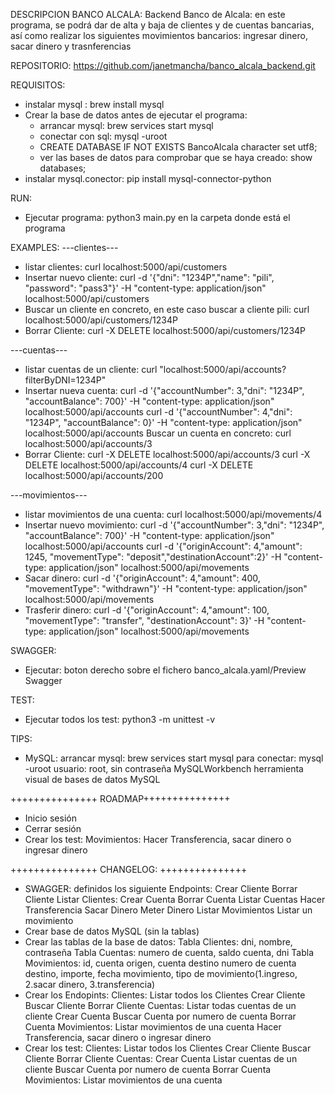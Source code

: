 DESCRIPCION BANCO ALCALA:
Backend Banco de Alcala: en este programa, se podrá dar de alta y baja de clientes y de cuentas bancarias, así como realizar los siguientes movimientos bancarios: ingresar dinero, sacar dinero y trasnferencias

REPOSITORIO:
https://github.com/janetmancha/banco_alcala_backend.git

REQUISITOS:
- instalar mysql : brew install mysql
- Crear la base de datos antes de ejecutar el programa:
    - arrancar mysql: brew services start mysql
    - conectar con sql: mysql -uroot
    - CREATE DATABASE IF NOT EXISTS BancoAlcala character set utf8;
    - ver las bases de datos para comprobar que se haya creado: show databases;
- instalar mysql.conector: pip install mysql-connector-python

RUN:
- Ejecutar programa: python3 main.py en la carpeta donde está el programa

EXAMPLES:
---clientes---
- listar clientes: curl localhost:5000/api/customers
- Insertar nuevo cliente: curl -d '{"dni": "1234P","name": "pili", "password": "pass3"}' -H "content-type: application/json" localhost:5000/api/customers
- Buscar un cliente en concreto, en este caso buscar a cliente pili: curl localhost:5000/api/customers/1234P
- Borrar Cliente: curl -X DELETE localhost:5000/api/customers/1234P

---cuentas---
- listar cuentas de un cliente: curl "localhost:5000/api/accounts?filterByDNI=1234P"
- Insertar nueva cuenta: curl -d '{"accountNumber": 3,"dni": "1234P", "accountBalance": 700}' -H "content-type: application/json" localhost:5000/api/accounts
curl -d '{"accountNumber": 4,"dni": "1234P", "accountBalance": 0}' -H "content-type: application/json" localhost:5000/api/accounts
Buscar un cuenta en concreto: curl localhost:5000/api/accounts/3
- Borrar Cliente: curl -X DELETE localhost:5000/api/accounts/3
curl -X DELETE localhost:5000/api/accounts/4
curl -X DELETE localhost:5000/api/accounts/200

---movimientos---
- listar movimientos de una cuenta: curl localhost:5000/api/movements/4
- Insertar nuevo movimiento: curl -d '{"accountNumber": 3,"dni": "1234P", "accountBalance": 700}' -H "content-type: application/json" localhost:5000/api/accounts
curl -d '{"originAccount": 4,"amount": 1245, "movementType": "deposit","destinationAccount":2}' -H "content-type: application/json" localhost:5000/api/movements
- Sacar dinero: curl -d '{"originAccount": 4,"amount": 400, "movementType": "withdrawn"}' -H "content-type: application/json" localhost:5000/api/movements
- Trasferir dinero: curl -d '{"originAccount": 4,"amount": 100, "movementType": "transfer", "destinationAccount": 3}' -H "content-type: application/json" localhost:5000/api/movements

SWAGGER: 
- Ejecutar: boton derecho sobre el fichero banco_alcala.yaml/Preview Swagger

TEST:
- Ejecutar todos los test: python3 -m unittest -v

TIPS:
- MySQL: 
    arrancar mysql: brew services start mysql
    para conectar: mysql -uroot
    usuario: root, sin contraseña
    MySQLWorkbench  herramienta visual de bases de datos MySQL

+++++++++++++++ ROADMAP+++++++++++++++
- Inicio sesión 
- Cerrar sesión 
- Crear los test:
    Movimientos: 
        Hacer Transferencia, sacar dinero o ingresar dinero

+++++++++++++++ CHANGELOG: +++++++++++++++
- SWAGGER: definidos los siguiente Endpoints:
    Crear Cliente
    Borrar Cliente
    Listar Clientes:
    Crear Cuenta
    Borrar Cuenta
    Listar Cuentas
    Hacer Transferencia
    Sacar Dinero
    Meter Dinero
    Listar Movimientos
    Listar un movimiento
- Crear base de datos MySQL (sin la tablas)
- Crear las tablas de la base de datos:
    Tabla Clientes: dni, nombre, contraseña
    Tabla Cuentas: numero de cuenta, saldo cuenta, dni
    Tabla Movimientos:  id, cuenta origen, cuenta destino numero de cuenta destino, importe, fecha movimiento, tipo de movimiento(1.ingreso, 2.sacar dinero, 3.transferencia)
- Crear los Endopints:
    Clientes:
        Listar todos los Clientes
        Crear Cliente
        Buscar Cliente
        Borrar Cliente
    Cuentas:
        Listar todas cuentas de un cliente
        Crear Cuenta
        Buscar Cuenta por numero de cuenta
        Borrar Cuenta
    Movimientos:
        Listar movimientos de una cuenta
        Hacer Transferencia, sacar dinero o ingresar dinero
- Crear los test:
    Clientes:
        Listar todos los Clientes
        Crear Cliente
        Buscar Cliente
        Borrar Cliente
    Cuentas:
        Crear Cuenta
        Listar cuentas de un cliente
        Buscar Cuenta por numero de cuenta
        Borrar Cuenta
    Movimientos:
        Listar movimientos de una cuenta